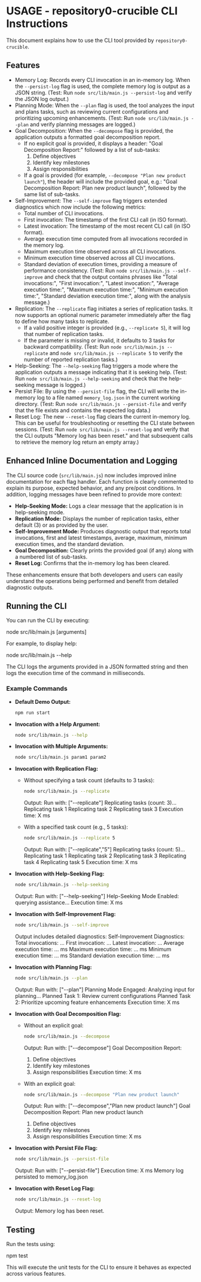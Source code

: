 # USAGE - repository0-crucible CLI Instructions

This document explains how to use the CLI tool provided by `repository0-crucible`.

## Features

- Memory Log: Records every CLI invocation in an in-memory log. When the `--persist-log` flag is used, the complete memory log is output as a JSON string. (Test: Run `node src/lib/main.js --persist-log` and verify the JSON log output.)
- Planning Mode: When the `--plan` flag is used, the tool analyzes the input and plans tasks, such as reviewing current configurations and prioritizing upcoming enhancements. (Test: Run `node src/lib/main.js --plan` and verify planning messages are logged.)
- Goal Decomposition: When the `--decompose` flag is provided, the application outputs a formatted goal decomposition report.
  - If no explicit goal is provided, it displays a header: "Goal Decomposition Report:" followed by a list of sub-tasks:
    1. Define objectives
    2. Identify key milestones
    3. Assign responsibilities
  - If a goal is provided (for example, `--decompose "Plan new product launch"`), the header will include the provided goal, e.g.: "Goal Decomposition Report: Plan new product launch", followed by the same list of sub-tasks.
- Self-Improvement: The `--self-improve` flag triggers extended diagnostics which now include the following metrics:
  - Total number of CLI invocations.
  - First invocation: The timestamp of the first CLI call (in ISO format).
  - Latest invocation: The timestamp of the most recent CLI call (in ISO format).
  - Average execution time computed from all invocations recorded in the memory log.
  - Maximum execution time observed across all CLI invocations.
  - Minimum execution time observed across all CLI invocations.
  - Standard deviation of execution times, providing a measure of performance consistency.
  (Test: Run `node src/lib/main.js --self-improve` and check that the output contains phrases like "Total invocations:", "First invocation:", "Latest invocation:", "Average execution time:", "Maximum execution time:", "Minimum execution time:", "Standard deviation execution time:", along with the analysis message.)
- Replication: The `--replicate` flag initiates a series of replication tasks. It now supports an optional numeric parameter immediately after the flag to define how many tasks to replicate.
  - If a valid positive integer is provided (e.g., `--replicate 5`), it will log that number of replication tasks.
  - If the parameter is missing or invalid, it defaults to 3 tasks for backward compatibility.
  (Test: Run `node src/lib/main.js --replicate` and `node src/lib/main.js --replicate 5` to verify the number of reported replication tasks.)
- Help-Seeking: The `--help-seeking` flag triggers a mode where the application outputs a message indicating that it is seeking help. (Test: Run `node src/lib/main.js --help-seeking` and check that the help-seeking message is logged.)
- Persist File: By using the `--persist-file` flag, the CLI will write the in-memory log to a file named `memory_log.json` in the current working directory. (Test: Run `node src/lib/main.js --persist-file` and verify that the file exists and contains the expected log data.)
- Reset Log: The new `--reset-log` flag clears the current in-memory log. This can be useful for troubleshooting or resetting the CLI state between sessions.
  (Test: Run `node src/lib/main.js --reset-log` and verify that the CLI outputs "Memory log has been reset." and that subsequent calls to retrieve the memory log return an empty array.)

## Enhanced Inline Documentation and Logging

The CLI source code (`src/lib/main.js`) now includes improved inline documentation for each flag handler. Each function is clearly commented to explain its purpose, expected behavior, and any pre/post conditions. In addition, logging messages have been refined to provide more context:

- **Help-Seeking Mode:** Logs a clear message that the application is in help-seeking mode.
- **Replication Mode:** Displays the number of replication tasks, either default (3) or as provided by the user.
- **Self-Improvement Mode:** Produces diagnostic output that reports total invocations, first and latest timestamps, average, maximum, minimum execution times, and the standard deviation.
- **Goal Decomposition:** Clearly prints the provided goal (if any) along with a numbered list of sub-tasks.
- **Reset Log:** Confirms that the in-memory log has been cleared.

These enhancements ensure that both developers and users can easily understand the operations being performed and benefit from detailed diagnostic outputs.

## Running the CLI

You can run the CLI by executing:

  node src/lib/main.js [arguments]

For example, to display help:

  node src/lib/main.js --help

The CLI logs the arguments provided in a JSON formatted string and then logs the execution time of the command in milliseconds.

### Example Commands

- **Default Demo Output:**
  ```bash
  npm run start
  ```

- **Invocation with a Help Argument:**
  ```bash
  node src/lib/main.js --help
  ```

- **Invocation with Multiple Arguments:**
  ```bash
  node src/lib/main.js param1 param2
  ```

- **Invocation with Replication Flag:**
  - Without specifying a task count (defaults to 3 tasks):
    ```bash
    node src/lib/main.js --replicate
    ```
    Output:
    Run with: ["--replicate"]
    Replicating tasks (count: 3)...
    Replicating task 1
    Replicating task 2
    Replicating task 3
    Execution time: X ms
  
  - With a specified task count (e.g., 5 tasks):
    ```bash
    node src/lib/main.js --replicate 5
    ```
    Output:
    Run with: ["--replicate","5"]
    Replicating tasks (count: 5)...
    Replicating task 1
    Replicating task 2
    Replicating task 3
    Replicating task 4
    Replicating task 5
    Execution time: X ms

- **Invocation with Help-Seeking Flag:**
  ```bash
  node src/lib/main.js --help-seeking
  ```
  Output:
  Run with: ["--help-seeking"]
  Help-Seeking Mode Enabled: querying assistance...
  Execution time: X ms

- **Invocation with Self-Improvement Flag:**
  ```bash
  node src/lib/main.js --self-improve
  ```
  Output includes detailed diagnostics:
  Self-Improvement Diagnostics:
  Total invocations: ...
  First invocation: ...
  Latest invocation: ...
  Average execution time: ... ms
  Maximum execution time: ... ms
  Minimum execution time: ... ms
  Standard deviation execution time: ... ms

- **Invocation with Planning Flag:**
  ```bash
  node src/lib/main.js --plan
  ```
  Output:
  Run with: ["--plan"]
  Planning Mode Engaged: Analyzing input for planning...
  Planned Task 1: Review current configurations
  Planned Task 2: Prioritize upcoming feature enhancements
  Execution time: X ms

- **Invocation with Goal Decomposition Flag:**
  - Without an explicit goal:
    ```bash
    node src/lib/main.js --decompose
    ```
    Output:
    Run with: ["--decompose"]
    Goal Decomposition Report:
    1. Define objectives
    2. Identify key milestones
    3. Assign responsibilities
    Execution time: X ms
  
  - With an explicit goal:
    ```bash
    node src/lib/main.js --decompose "Plan new product launch"
    ```
    Output:
    Run with: ["--decompose","Plan new product launch"]
    Goal Decomposition Report: Plan new product launch
    1. Define objectives
    2. Identify key milestones
    3. Assign responsibilities
    Execution time: X ms

- **Invocation with Persist File Flag:**
  ```bash
  node src/lib/main.js --persist-file
  ```
  Output:
  Run with: ["--persist-file"]
  Execution time: X ms
  Memory log persisted to memory_log.json

- **Invocation with Reset Log Flag:**
  ```bash
  node src/lib/main.js --reset-log
  ```
  Output:
  Memory log has been reset.

## Testing

Run the tests using:

  npm test

This will execute the unit tests for the CLI to ensure it behaves as expected across various features.
